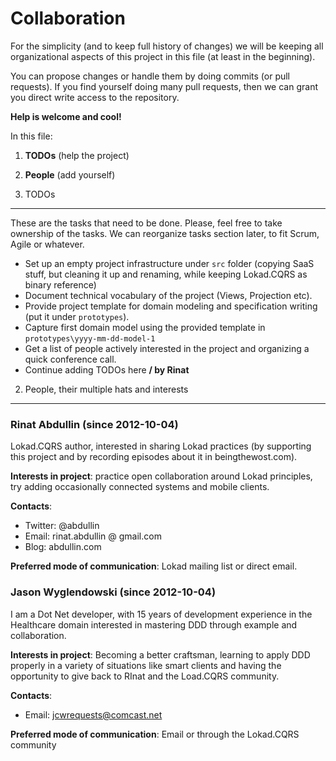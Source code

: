 Collaboration
=============

For the simplicity (and to keep full history of changes) we will be keeping all organizational aspects of this project in this file (at least in the beginning).

You can propose changes or handle them by doing commits (or pull requests). If you find yourself doing many pull requests, then we can grant you direct write access to the repository.

**Help is welcome and cool!**

In this file:

1. **TODOs** (help the project)
2. **People** (add yourself)


1. TODOs
----

These are the tasks that need to be done. Please, feel free to take ownership of the tasks. We can reorganize tasks section later, to fit Scrum, Agile or whatever.

* Set up an empty project infrastructure under `src` folder (copying SaaS stuff, but cleaning it up and renaming, while keeping Lokad.CQRS as binary reference) 
* Document technical vocabulary of the project (Views, Projection etc).
* Provide project template for domain modeling and specification writing (put it under `prototypes`).
* Capture first domain model using the provided template in `prototypes\yyyy-mm-dd-model-1` 
* Get a list of people actively interested in the project and organizing a quick conference call.
* Continue adding TODOs here **/ by Rinat**





2. People, their multiple hats and interests
----------------------------------------

### Rinat Abdullin (since 2012-10-04)

Lokad.CQRS author, interested in sharing Lokad practices (by supporting this project and by recording episodes about it in beingthewost.com). 

**Interests in project**: practice open collaboration around Lokad principles, try adding occasionally connected systems and mobile clients.

**Contacts**:

* Twitter: @abdullin
* Email: rinat.abdullin @ gmail.com
* Blog: abdullin.com


**Preferred mode of communication**: Lokad mailing list or direct email.



### Jason Wyglendowski (since 2012-10-04)

I am a Dot Net developer, with 15 years of development experience in the Healthcare domain interested in mastering DDD through example and collaboration.

**Interests in project**: Becoming a better craftsman, learning to apply DDD properly in a variety of situations like smart clients and having the opportunity
to give back to RInat and the Load.CQRS community.

**Contacts**:

* Email: jcwrequests@comcast.net

**Preferred mode of communication**: Email or through the Lokad.CQRS community
